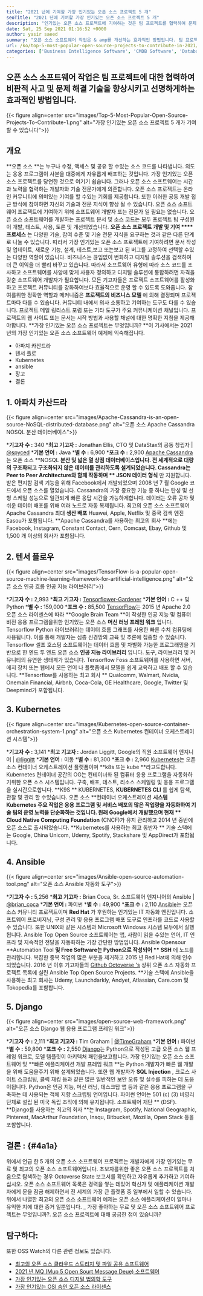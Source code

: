 ```yaml
---
title: "2021 년에 기여할 가장 인기있는 오픈 소스 프로젝트 5 개" 
seoTitle: "2021 년에 기여할 가장 인기있는 오픈 소스 프로젝트 5 개" 
description: "인기있는 오픈 소스 프로젝트에 기여하는 것은 팀 프로젝트를 협력하여 문제 해결 기술을 향상시키는 효과적인 방법입니다." 
date: Sat, 25 Sep 2021 01:16:52 +0000
author: yasir saeed
summary: "오픈 소스 소프트웨어 작업은 & amp를 개선하는 효과적인 방법입니다. 팀 프로젝트를 협력하여 비판적 사고와 문제 해결 기술을 연마하십시오." 
url: /ko/top-5-most-popular-open-source-projects-to-contribute-in-2021/
categories: ['Business Intelligence Software', 'CMDB Software', 'Database Management Software', 'Deployment Tools', 'Learning Management System', 'Rapid Application Development', 'Software Development']
---
```


## 오픈 소스 소프트웨어 작업은 팀 프로젝트에 대한 협력하여 비판적 사고 및 문제 해결 기술을 향상시키고 선명하게하는 효과적인 방법입니다.

{{< figure align=center src="images/Top-5-Most-Popular-Open-Source-Projects-To-Contribute-1.png" alt="가장 인기있는 오픈 소스 프로젝트 5 개가 기여할 수 있습니다">}}


## **개요** 
**오픈 소스 **는 누구나 수정, 액세스 및 공유 할 수있는 소스 코드를 나타냅니다. 의도는 응용 프로그램이 사본을 대중에게 자유롭게 배포하는 것입니다. 가장 인기있는 오픈 소스 프로젝트를 당연한 것으로 여기기 쉽습니다. 그러나 오픈 소스 소프트웨어는 시간과 노력을 협력하는 개발자와 기술 전문가에게 의존합니다. 오픈 소스 프로젝트는 온라인 커뮤니티에 의미있는 기여를 할 수있는 기회를 제공합니다. 또한 이러한 공동 개발 접근 방식에 참여하면 자신의 기술과 전문 지식이 향상 될 수 있습니다.
오픈 소스 소프트웨어 프로젝트에 기여하기 위해 소프트웨어 개발자 또는 전문가 일 필요는 없습니다. 오픈 소스 소프트웨어를 개발하는 프로젝트 문서 및 소스 코드는 모두 프로젝트 팀 구성원이 개발, 테스트, 사용, 토론 및 개선되었습니다. **오픈 소스 프로젝트 개발 및 기여  ****  프로세스** 는 다양한 기술, 참여 수준 및 기술 전문 지식을 요구하는 것과 같은 다른 단계로 나눌 수 있습니다. 따라서 가장 인기있는 오픈 소스 프로젝트에 기여하려면 문서 작성 및 업데이트, 새로운 기능, 설계, 테스트,보고 또는보고 된 버그를 고정하여 선택할 수있는 다양한 역할이 있습니다.
비즈니스는 끊임없이 변화하고 디지털 솔루션을 검색하여 더 큰 이익을 더 빨리 바꾸고 있습니다. 따라서 소프트웨어 유형에 따라 소스 코드를 조사하고 소프트웨어를 사양에 맞게 사용자 정의하고 디지털 솔루션에 통합하려면 자격을 갖춘 소프트웨어 개발자가 필요합니다. 모든 기고자들은 프로젝트 소프트웨어를 활성화하고 프로젝트 커뮤니티를 강화하여보다 효율적으로 운영 할 수 있도록 도와줍니다. 참여를위한 정확한 역할과 메커니즘은 **프로젝트의 비즈니스 모델** 에 의해 결정되며 프로젝트마다 다를 수 있습니다. 커뮤니티 내에서 의사 소통하고 기여하는 도구도 다를 수 있습니다. 프로젝트 메일 링리스트 포럼 또는 기타 도구가 주요 커뮤니케이션 채널입니다. 프로젝트의 웹 사이트 또는 문서는 시작 방법과 사용할 채널에 대한 명확한 지침을 제공해야합니다.
**가장 인기있는 오픈 소스 프로젝트는 무엇입니까? **이 기사에서는 2021 년의 가장 인기있는 오픈 소스 소프트웨어 예제에 익숙해집니다.
  * 아파치 카산드라
  * 텐서 플로
  * Kubernetes
  * ansible
  * 장고
  * 결론

## 1. 아파치 카산드라

{{< figure align=center src="images/Apache-Cassandra-is-an-open-source-NoSQL-distributed-database.png" alt="오픈 소스 Apache Cassandra NOSQL 분산 데이터베이스">}}

  ***기고자 수 :**  340
  ***최고 기고자 :**  Jonathan Ellis, CTO 및 DataStax의 공동 창립자 | [@spyced][1]
  ***기본 언어 :**  Java
  ***별 수 :**  6,900
  ***포크 수 :**  2,900
[Apache Cassandra][2]는 오픈 소스 **NOSQL  **분산 및 넓은 열 상점 데이터베이스입니다. 전 세계적으로 대량의 구조화되고 구조화되지 않은 데이터를 관리하도록 설계되었습니다. Cassandra는 Peer to Peer Architecture와 함께 작동하며 **  JSON 데이터 형식**  만 지원합니다. 받은 편지함 검색 기능을 위해 Facebook에서 개발되었으며 2008 년 7 월 Google 코드에서 오픈 소스를 열었습니다.
Cassandra의 가장 중요한 기능 중 하나는 탄성 및 선형 스케일 성능으로 일관되게 빠른 응답 시간을 가능하게합니다. 데이터는 오류 공차 및 쉬운 데이터 배포를 위해 여러 노드로 자동 복제됩니다. 최고의 오픈 소스 소프트웨어 Apache Cassandra 최대 **생산 배포**  Huawei, Apple, Netflix 및 중국 검색 엔진 Easou가 포함됩니다.
**Apache Cassandra를 사용하는 최고의 회사 **에는 Facebook, Instagram, Constant Contact, Cern, Comcast, Ebay, Github 및 1,500 개 이상의 회사가 포함됩니다.

## 2. 텐서 플로우

{{< figure align=center src="images/TensorFlow-is-a-popular-open-source-machine-learning-framework-for-artificial-intelligence.png" alt="오픈 소스 인공 흐름 인공 지능 라이브러리">}}

  ***기고자 수 :**  2,993
  ***최고 기고자 :**  [Tensorflower-Gardener][3]
  ***기본 언어 :**  C ++ 및 Python
  ***별 수 :**  159,000
  ***포크 수 :**  85,500
[TensorFlow][4]는 2015 년 Apache 2.0 오픈 소스 라이센스에 따라 **Google Brain Team **이 작성한 인공 지능 및 컴퓨터 비전 응용 프로그램을위한 인기있는 오픈 소스  **머신 러닝 프레임 워크**  입니다. Tensorflow Python 라이브러리는 데이터 흐름 그래프를 사용한 빠른 수치 컴퓨팅에 사용됩니다. 이를 통해 개발자는 심층 신경망의 교육 및 추론에 집중할 수 있습니다.
Tensorflow 셀프 호스팅 소프트웨어는 데이터 흐름 및 차별화 가능한 프로그래밍을 기반으로 한 엔드 투 엔드 오픈 소스 **인공 지능 라이브러리** 입니다. 도구, 라이브러리 및 커뮤니티의 유연한 생태계가 있습니다. Tensorflow Foss 소프트웨어를 사용하면 서버, 에지 장치 또는 웹에서 모든 언어 나 플랫폼에서 모델을 쉽게 교육하고 배포 할 수 있습니다.
**Tensorflow를 사용하는 최고 회사 ** Qualcomm, Walmart, Nvidia, Onemain Financial, Airbnb, Coca-Cola, GE Healthcare, Google, Twitter 및 Deepmind가 포함됩니다.

## 3. Kubernetes

{{< figure align=center src="images/Kubernetes-open-source-container-orchestration-system-1.png" alt="오픈 소스 Kubernetes 컨테이너 오케스트레이션 시스템">}}

  ***기고자 수 :**  3,141
  ***최고 기고자 :**  Jordan Liggitt, Google의 직원 소프트웨어 엔지니어 | [@liggitt][5]
  ***기본 언어 :**  이동
  ***별 수 :**  81,300
  ***포크 수 :**  2,960
[Kubernetes][6]는 오픈 소스 컨테이너 오케스트레이션 플랫폼이며 **k8s 또는 kube **라고도합니다. Kubernetes 컨테이너 공간의 OG는 컨테이너화 된 컴퓨터 응용 프로그램을 자동화하기위한 오픈 소스 시스템입니다. 구축, 배포, 테스트, 리소스 스케일링 및 응용 프로그램을 실시간으로합니다.  **K9S **  KUBERNETES,  **KUBERNETES CLI**  를 쉽게 탐색, 관찰 및 관리 할 수 ​​있습니다.
오픈 소스 **컨테이너 오케스트레이션  **시스템 Kubernetes 주요 작업은 응용 프로그램 및 서비스 배포의 많은 작업량을 자동화하여 기술 팀의 운영 노력을 단순화하는 것입니다. 원래 Google에서 개발했으며 현재 **  Cloud Native Computing Foundation**  (CNCF)가 유지 관리하고 2014 년 중반에 오픈 소스로 출시되었습니다.
**Kubernetes를 사용하는 최고 동반자 ** 기술 스택에는 Google, China Unicom, Udemy, Spotify, Stackshare 및 AppDirect가 포함됩니다.

## 4. Ansible

{{< figure align=center src="images/Ansible-open-source-automation-tool.png" alt="오픈 소스 Ansible 자동화 도구">}}

  ***기고자 수 :**  5,256
  ***최고 기고자 :**  Brian Coca, Sr. 소프트웨어 엔지니어의 Ansible | [@brian_coca][7]
  ***기본 언어 :**  파이썬
  ***별 수 :**  49,900
  ***포크 수 :**  2,110
[Ansible][8]는 오픈 소스 커뮤니티 프로젝트이며 **Red Hat** 가 후원하는 인기있는 IT 자동화 엔진입니다. 소프트웨어 프로비저닝, 구성 관리 및 응용 프로그램 배포 도구로 인프라를 코드로 사용할 수 있습니다. 또한 UNIX와 같은 시스템과 Microsoft Windows 시스템 모두에서 실행됩니다. Ansible Top Open Source 소프트웨어는 앱, 사람이 읽을 수있는 언어, IT 인프라 및 지속적인 전달을 자동화하는 가장 간단한 방법입니다.
Ansible Opensour **Automation Tool  **및 Free Software는 Python으로 작성되어 **  SSH** 에 노드를 관리합니다. 복잡한 중복 작업의 많은 부분을 제거하고 2015 년 Red Hat에 의해 인수되었습니다. 2016 년 이후 기고자들의 [Github Octoverse 's][9] 상위 오픈 소스 자동화 프로젝트 목록에 실린 Ansible Top Open Source Projects.
**기술 스택에 Ansible을 사용하는 최고 회사는 Udemy, Launchdarkly, Andyet, Atlassian, Care.com 및 Tokopedia를 포함합니다.

## 5. Django

{{< figure align=center src="images/open-source-web-framework.png" alt="오픈 소스 Django 웹 응용 프로그램 프레임 워크">}}

  ***기고자 수 :**  2,111
  ***최고 기고자 :**  Tim Graham | [@TimeGraham][10]
  ***기본 언어 :**  파이썬
  ***별 수 :**  59,800
  ***포크 수 :**  2,550
[Django][11]는 Python으로 작성된 고급 오픈 소스 웹 프레임 워크로, 모델 템플릿이 아키텍처 패턴을보고합니다. 가장 인기있는 오픈 소스 소프트웨어 및 **빠른 애플리케이션 개발 프레임 워크 **는 Python 개발자가 빠른 웹 개발을 위해 도움을주기 위해 설계되었습니다. 또한 웹 개발자가  **SQL Injection**  , 크로스 사이트 스크립팅, 클릭 재킹 등과 같은 많은 일반적인 보안 오류 및 실수를 피하는 데 도움이됩니다.
Python은 인공 지능, 머신 러닝, 데스크탑 앱 등과 같은 응용 프로그램을 구축하는 데 사용되는 객체 지향 스크립팅 언어입니다. 파이썬 언어는 501 (c) (3) 비영리 단체로 설립 된 미국 독립 조직에 의해 유지됩니다. 소프트웨어 재단 ** (DSF).
**Django를 사용하는 최고의 회사 **는 Instagram, Spotify, National Geographic, Pinterest, MacArthur Foundation, Insqu, Bitbucket, Mozilla, Open Stack 등을 포함합니다.

## **결론 :**    {#4a1a}
위에서 언급 한 5 개의 오픈 소스 소프트웨어 프로젝트는 개발자에게 가장 인기있는 무료 및 최고의 오픈 소스 소프트웨어입니다. 초보자를위한 좋은 오픈 소스 프로젝트를 처음으로 탐색하는 경우 Octoverse State 보고서를 확인하고 자유롭게 추가하고 기여하십시오. 오픈 소스 소프트웨어 목록은 경력을 쌓는 데있어 혁신가 및 애플리케이션 개발자에게 문을 잠금 해제하면서 전 세계의 가장 큰 플랫폼 중 일부에서 일할 수 있습니다. 위에서 나열한 최고의 오픈 소스 소프트웨어 예제는 오픈 소스 애플리케이션이 얼마나 유익한 지에 대한 증거 일뿐입니다.
_ 가장 좋아하는 무료 및 오픈 소스 소프트웨어 프로젝트는 무엇입니까?. 오픈 소스 프로젝트에 대해 궁금한 점이 있습니까?

## 탐구하다:
또한 OSS Watch의 다른 관련 정보도 있습니다.
  * [최고의 오픈 소스 클라우드 스토리지 및 파일 공유 소프트웨어][13]
  * [2021 년 MQ (Mup 5 Open Sourt Message Deue) 소프트웨어][14]
  * [가장 인기있는 오픈 소스 디지털 법의학 도구][15]
  * [가장 인기있는 OSI 승인 오픈 소스 라이센스][16]

  
[1]: https://twitter.com/spyced?lang=en
[2]: https://cassandra.apache.org/
[3]: https://github.com/tensorflower-gardener
[4]: https://www.tensorflow.org/
[5]: https://twitter.com/liggitt?lang=en
[6]: https://kubernetes.io/
[7]: https://twitter.com/brian_coca?lang=en
[8]: https://www.ansible.com/
[9]: https://octoverse.github.com/#top-and-trending-projects
[10]: https://twitter.com/timograham?lang=en
[11]: https://www.djangoproject.com/
[12]: mailto:yasir.saeed@aspose.com
[13]: https://products.containerize.com/backup-and-sync/
[14]: https://blog.containerize.com/message-queue-software/top-5-open-source-message-queue-software-in-2021/
[15]: https://blog.containerize.com/digital-forensic-tools/top-5-open-source-digital-forensic-tools-in-2021/
[16]: https://blog.containerize.com/licenses-standards/top-5-most-popular-osi-approved-open-source-licenses-of-2021/
